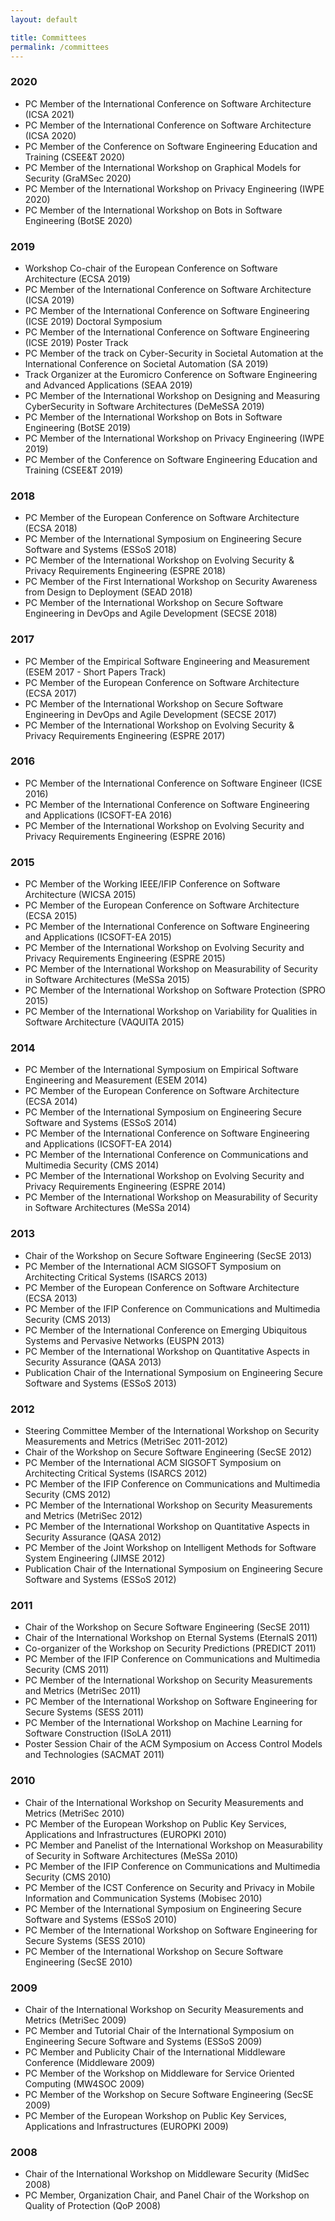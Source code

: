 ```yaml
---
layout: default

title: Committees
permalink: /committees
---
```


<h3>2020</h3>

<ul>
<li>PC Member of the International Conference on Software Architecture (ICSA 2021)</li>
<li>PC Member of the International Conference on Software Architecture (ICSA 2020)</li>
<li>PC Member of the Conference on Software Engineering Education and Training (CSEE&amp;T 2020)</li>
<li>PC Member of the International Workshop on Graphical Models for Security (GraMSec 2020)</li>
<li>PC Member of the International Workshop on Privacy Engineering (IWPE 2020)</li>
<li>PC Member of the International Workshop on Bots in Software Engineering (BotSE 2020)</li>
</ul>

<h3>2019</h3>

<ul>
<li>Workshop Co-chair of the European Conference on Software Architecture (ECSA 2019)</li>
<li>PC Member of the International Conference on Software Architecture (ICSA 2019)</li>
<li>PC Member of the International Conference on Software Engineering (ICSE 2019) Doctoral Symposium</li>
<li>PC Member of the International Conference on Software Engineering (ICSE 2019) Poster Track</li>
<li>PC Member of the track on Cyber-Security in Societal Automation at the International Conference on Societal Automation (SA 2019)</li>
<li>Track Organizer at the Euromicro Conference on Software Engineering and Advanced Applications (SEAA 2019)</li>
<li>PC Member of the International Workshop on Designing and Measuring CyberSecurity in Software Architectures (DeMeSSA 2019)</li>
<li>PC Member of the International Workshop on Bots in Software Engineering (BotSE 2019)</li>
<li>PC Member of the International Workshop on Privacy Engineering (IWPE 2019)</li>
<li>PC Member of the Conference on Software Engineering Education and Training (CSEE&amp;T 2019)</li>
</ul>

<h3>2018</h3>

<ul>
<li>PC Member of the European Conference on Software Architecture (ECSA 2018)</li>
<li>PC Member of the International Symposium on Engineering Secure Software and Systems (ESSoS 2018)</li>
<li>PC Member of the International Workshop on Evolving Security &amp; Privacy Requirements Engineering (ESPRE 2018)</li>
<li>PC Member of the First International Workshop on Security Awareness from Design to Deployment (SEAD 2018)</li>
<li>PC Member of the International Workshop on Secure Software Engineering in DevOps and Agile Development (SECSE 2018)</li>
</ul>

<h3>2017</h3>

<ul>
<li>PC Member of the Empirical Software Engineering and Measurement (ESEM 2017 - Short Papers Track)</li>
<li>PC Member of the European Conference on Software Architecture (ECSA 2017)</li>
<li>PC Member of the International Workshop on Secure Software Engineering in DevOps and Agile Development (SECSE 2017)</li>
<li>PC Member of the International Workshop on Evolving Security &amp; Privacy Requirements Engineering (ESPRE 2017)</li>
</ul>

<h3>2016</h3>

<ul>
<li>PC Member of the International Conference on Software Engineer (ICSE 2016)</li>
<li>PC Member of the International Conference on Software Engineering and Applications (ICSOFT-EA 2016)</li>
<li>PC Member of the International Workshop on Evolving Security and Privacy Requirements Engineering (ESPRE 2016)</li>
</ul>

<h3>2015</h3>

<ul>
<li>PC Member of the Working IEEE/IFIP Conference on Software Architecture (WICSA 2015)</li>
<li>PC Member of the European Conference on Software Architecture (ECSA 2015)</li>
<li>PC Member of the International Conference on Software Engineering and Applications (ICSOFT-EA 2015)</li>
<li>PC Member of the International Workshop on Evolving Security and Privacy Requirements Engineering (ESPRE 2015)</li>
<li>PC Member of the International Workshop on Measurability of Security in Software Architectures (MeSSa 2015)</li>
<li>PC Member of the International Workshop on Software Protection (SPRO 2015)</li>
<li>PC Member of the International Workshop on Variability for Qualities in Software Architecture (VAQUITA 2015)</li>
</ul>

<h3>2014</h3>

<ul>
<li>PC Member of the International Symposium on Empirical Software Engineering and Measurement (ESEM 2014)</li>
<li>PC Member of the European Conference on Software Architecture (ECSA 2014)</li>
<li>PC Member of the International Symposium on Engineering Secure Software and Systems (ESSoS 2014)</li>
<li>PC Member of the International Conference on Software Engineering and Applications (ICSOFT-EA 2014)</li>
<li>PC Member of the International Conference on Communications and Multimedia Security (CMS 2014)</li>
<li>PC Member of the International Workshop on Evolving Security and Privacy Requirements Engineering (ESPRE 2014)</li>
<li>PC Member of the International Workshop on Measurability of Security in Software Architectures (MeSSa 2014)</li>
</ul>

<h3>2013</h3>

<ul>
<li>Chair of the Workshop on Secure Software Engineering (SecSE 2013)</li>
<li>PC Member of the International ACM SIGSOFT Symposium on Architecting Critical Systems (ISARCS 2013)</li>
<li>PC Member of the European Conference on Software Architecture (ECSA 2013)</li>
<li>PC Member of the IFIP Conference on Communications and Multimedia Security (CMS 2013)</li>
<li>PC Member of the International Conference on Emerging Ubiquitous Systems and Pervasive Networks (EUSPN 2013)</li>
<li>PC Member of the International Workshop on Quantitative Aspects in Security Assurance (QASA 2013)</li>
<li>Publication Chair of the International Symposium on Engineering Secure Software and Systems (ESSoS 2013)</li>
</ul>

<h3>2012</h3>

<ul>
<li>Steering Committee Member of the International Workshop on Security Measurements and Metrics (MetriSec 2011-2012)</li>
<li>Chair of the Workshop on Secure Software Engineering (SecSE 2012)</li>
<li>PC Member of the International ACM SIGSOFT Symposium on Architecting Critical Systems (ISARCS 2012)</li>
<li>PC Member of the IFIP Conference on Communications and Multimedia Security (CMS 2012)</li>
<li>PC Member of the International Workshop on Security Measurements and Metrics (MetriSec 2012)</li>
<li>PC Member of the International Workshop on Quantitative Aspects in Security Assurance (QASA 2012)</li>
<li>PC Member of the Joint Workshop on Intelligent Methods for Software System Engineering (JIMSE 2012)</li>
<li>Publication Chair of the International Symposium on Engineering Secure Software and Systems (ESSoS 2012)</li>
</ul>

<h3>2011</h3>

<ul>
<li>Chair of the Workshop on Secure Software Engineering (SecSE 2011)</li>
<li>Chair of the International Workshop on Eternal Systems (EternalS 2011)</li>
<li>Co-organizer of the Workshop on Security Predictions (PREDICT 2011)</li>
<li>PC Member of the IFIP Conference on Communications and Multimedia Security (CMS 2011)</li>
<li>PC Member of the International Workshop on Security Measurements and Metrics (MetriSec 2011)</li>
<li>PC Member of the International Workshop on Software Engineering for Secure Systems (SESS 2011)</li>
<li>PC Member of the International Workshop on Machine Learning for Software Construction (ISoLA 2011)</li>
<li>Poster Session Chair of the ACM Symposium on Access Control Models and Technologies (SACMAT 2011)</li>
</ul>

<h3>2010</h3>

<ul>
<li>Chair of the International Workshop on Security Measurements and Metrics (MetriSec 2010)</li>
<li>PC Member of the European Workshop on Public Key Services, Applications and Infrastructures (EUROPKI 2010)</li>
<li>PC Member and Panelist of the International Workshop on Measurability of Security in Software Architectures (MeSSa 2010)</li>
<li>PC Member of the IFIP Conference on Communications and Multimedia Security (CMS 2010)</li>
<li>PC Member of the ICST Conference on Security and Privacy in Mobile Information and Communication Systems (Mobisec 2010)</li>
<li>PC Member of the International Symposium on Engineering Secure Software and Systems (ESSoS 2010)</li>
<li>PC Member of the International Workshop on Software Engineering for Secure Systems (SESS 2010)</li>
<li>PC Member of the International Workshop on Secure Software Engineering (SecSE 2010)</li>
</ul>

<h3>2009</h3>

<ul>
<li>Chair of the International Workshop on Security Measurements and Metrics (MetriSec 2009)</li>
<li>PC Member and Tutorial Chair of the International Symposium on Engineering Secure Software and Systems (ESSoS 2009)</li>
<li>PC Member and Publicity Chair of the International Middleware Conference (Middleware 2009)</li>
<li>PC Member of the Workshop on Middleware for Service Oriented Computing (MW4SOC 2009)</li>
<li>PC Member of the Workshop on Secure Software Engineering (SecSE 2009)</li>
<li>PC Member of the European Workshop on Public Key Services, Applications and Infrastructures (EUROPKI 2009)</li>
</ul>

<h3>2008</h3>

<ul>
<li>Chair of the International Workshop on Middleware Security (MidSec 2008)</li>
<li>PC Member, Organization Chair, and Panel Chair of the Workshop on Quality of Protection (QoP 2008)</li>
</ul>
